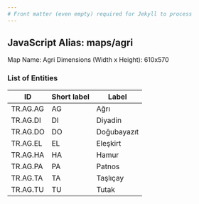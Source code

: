 ```yaml
---
# Front matter (even empty) required for Jekyll to process
---
```


## JavaScript Alias: maps/agri

Map Name: Agri
Dimensions (Width x Height): 610x570

### List of Entities

| ID       | Short label | Label       |
| -------- | ----------- | ----------- |
| TR.AG.AG | AG          | Ağrı        |
| TR.AG.DI | DI          | Diyadin     |
| TR.AG.DO | DO          | Doğubayazıt |
| TR.AG.EL | EL          | Eleşkirt    |
| TR.AG.HA | HA          | Hamur       |
| TR.AG.PA | PA          | Patnos      |
| TR.AG.TA | TA          | Taşlıçay    |
| TR.AG.TU | TU          | Tutak       |
